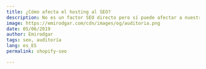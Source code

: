 ```yaml
---
title: ¿Cómo afecta el hosting al SEO?
description: No es un factor SEO directo pero sí puede afectar a nuestra estrategia de posicionamiento web
image: https://emirodgar.com/cdn/images/og/auditoria.png
date: 05/06/2019
author: Emirodgar
tags: seo, auditoría
lang: es_ES
permalink: shopify-seo

---
```

<!--stackedit_data:
eyJoaXN0b3J5IjpbODk4Nzg2Mjg5XX0=
-->